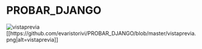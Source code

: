 # PROBAR_DJANGO
<img src="https://preview.ibb.co/d9Npo8/vistaprevia.png" alt="vistaprevia" border="0">
[[https://github.com/evaristorivi/PROBAR_DJANGO/blob/master/vistaprevia.png|alt=vistaprevia]] 

